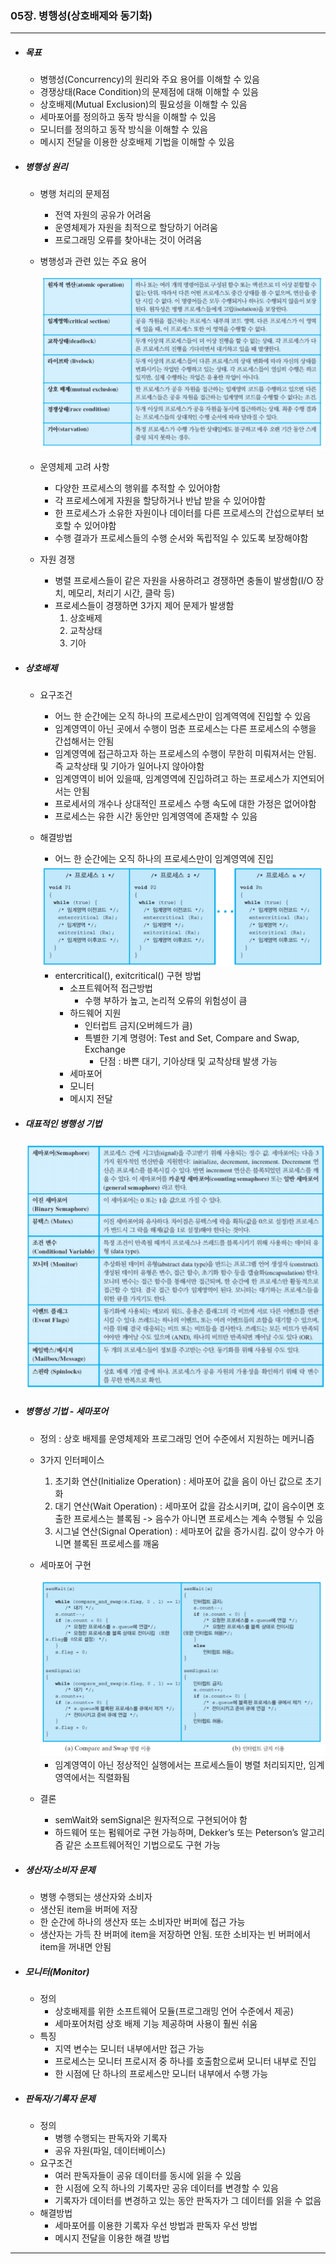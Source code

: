 ### 05장. 병행성(상호배제와 동기화)

---

- ##### 목표

  - 병행성(Concurrency)의 원리와 주요 용어를 이해할 수 있음
  - 경쟁상태(Race Condition)의 문제점에 대해 이해할 수 있음
  - 상호배제(Mutual Exclusion)의 필요성을 이해할 수 있음
  - 세마포어를 정의하고 동작 방식을 이해할 수 있음
  - 모니터를 정의하고 동작 방식을 이해할 수 있음
  - 메시지 전달을 이용한 상호배제 기법을 이해할 수 있음
  
- ##### 병행성 원리

  - 병행 처리의 문제점

    - 전역 자원의 공유가 어려움
    - 운영체제가 자원을 최적으로 할당하기 어려움
    - 프로그래밍 오류를 찾아내는 것이 어려움

  - 병행성과 관련 있는 주요 용어

    <img src="./resources/os-05-001.png">

  - 운영체제 고려 사항

    - 다양한 프로세스의 행위를 추적할 수 있어야함
    - 각 프로세스에게 자원을 할당하거나 반납 받을 수 있어야함
    - 한 프로세스가 소유한 자원이나 데이터를 다른 프로세스의 간섭으로부터 보호할 수 있어야함
    - 수행 결과가 프로세스들의 수행 순서와 독립적일 수 있도록 보장해야함

  - 자원 경쟁

    - 병렬 프로세스들이 같은 자원을 사용하려고 경쟁하면 충돌이 발생함(I/O 장치, 메모리, 처리기 시간, 클락 등)
    - 프로세스들이 경쟁하면 3가지 제어 문제가 발생함
      1. 상호배제
      2. 교착상태
      3. 기아

- ##### 상호배제

  - 요구조건

    - 어느 한 순간에는 오직 하나의 프로세스만이 임계역역에 진입할 수 있음
    - 임계영역이 아닌 곳에서 수행이 멈춘 프로세스는 다른 프로세스의 수행을 간섭해서는 안됨
    - 임계영역에 접근하고자 하는 프로세스의 수행이 무한히 미뤄져서는 안됨. 즉 교착상태 및 기아가 일어나지 않아야함
    - 임계영역이 비어 있을때, 임계영역에 진입하려고 하는 프로세스가 지연되어서는 안됨
    - 프로세서의 개수나 상대적인 프로세스 수행 속도에 대한 가정은 없어야함
    - 프로세스는 유한 시간 동안만 임계영역에 존재할 수 있음

  - 해결방법

    - 어느 한 순간에는 오직 하나의 프로세스만이 임계영역에 진입

    <img src="./resources/os-05-002.png">

    - entercritical(), exitcritical() 구현 방법
      - 소프트웨어적 접근방법
        - 수행 부하가 높고, 논리적 오류의 위험성이 큼
      - 하드웨어 지원
        - 인터럽트 금지(오버헤드가 큼)
        - 특별한 기계 명령어: Test and Set, Compare and Swap, Exchange
          - 단점 : 바쁜 대기, 기아상태 및 교착상태 발생 가능
      - 세마포어
      - 모니터 
      - 메시지 전달 

- ##### 대표적인 병행성 기법

  <img src="./resources/os-05-003.png">

- ##### 병행성 기법 - 세마포어

  - 정의 : 상호 배제를 운영체제와 프로그래밍 언어 수준에서 지원하는 메커니즘

  - 3가지 인터페이스

    1. 초기화 연산(Initialize Operation) : 세마포어 값을 음이 아닌 값으로 초기화
    2. 대기 연산(Wait Operation) : 세마포어 값을 감소시키며, 값이 음수이면 호출한 프로세스는 블록됨 -> 음수가 아니면 프로세스는 계속 수행될 수 있음
    3. 시그널 연산(Signal Operation) : 세마포어 값을 증가시킴. 값이 양수가 아니면 블록된 프로세스를 깨움

  - 세마포어 구현

    <img src="./resources/os-05-004.png">

    - 임계영역이 아닌 정상적인 실행에서는 프로세스들이 병렬 처리되지만, 임계영역에서는 직렬화됨

  - 결론

    - semWait와 semSignal은 원자적으로 구현되어야 함
    - 하드웨어 또는 펌웨어로 구현 가능하며, Dekker’s 또는 Peterson’s 알고리즘 같은 소프트웨어적인 기법으로도 구현 가능

- ##### 생산자/소비자 문제

  - 병행 수행되는 생산자와 소비자
  - 생산된 item을 버퍼에 저장
  - 한 순간에 하나의 생산자 또는 소비자만 버퍼에 접근 가능
  - 생산자는 가득 찬 버퍼에 item을 저장하면 안됨. 또한 소비자는 빈 버퍼에서 item을 꺼내면 안됨

- ##### 모니터(Monitor)

  - 정의 
    - 상호배제를 위한 소프트웨어 모듈(프로그래밍 언어 수준에서 제공)
    - 세마포어처럼 상호 배제 기능 제공하며 사용이 훨씬 쉬움
  - 특징
    - 지역 변수는 모니터 내부에서만 접근 가능
    - 프로세스는 모니터 프로시저 중 하나를 호출함으로써 모니터 내부로 진입
    - 한 시점에 단 하나의 프로세스만 모니터 내부에서 수행 가능

- ##### 판독자/기록자 문제

  - 정의
    - 병행 수행되는 판독자와 기록자
    - 공유 자원(파일, 데이터베이스)
  - 요구조건
    - 여러 판독자들이 공유 데이터를 동시에 읽을 수 있음
    - 한 시점에 오직 하나의 기록자만 공유 데이터를 변경할 수 있음
    - 기록자가 데이터를 변경하고 있는 동안 판독자가 그 데이터를 읽을 수 없음
  - 해결방법
    - 세마포어를 이용한 기록자 우선 방법과 판독자 우선 방법
    - 메시지 전달을 이용한 해결 방법

---

